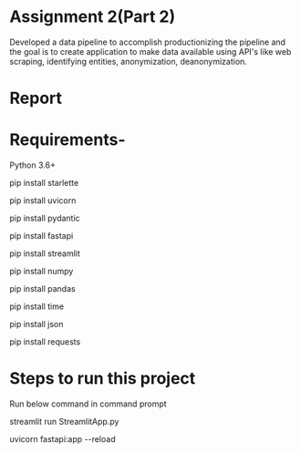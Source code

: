 
# Assignment 2(Part 2)
Developed a data pipeline to accomplish  productionizing the pipeline and the goal is to create application to make data available using API's like web scraping, identifying entities, anonymization, deanonymization.
# Report


# Requirements-
Python 3.6+

pip install starlette

pip install uvicorn

pip install pydantic

pip install fastapi

pip install streamlit

pip install numpy

pip install pandas

pip install time

pip install json

pip install requests


# Steps to run this project
Run below command in command prompt

streamlit run StreamlitApp.py

uvicorn fastapi:app --reload
